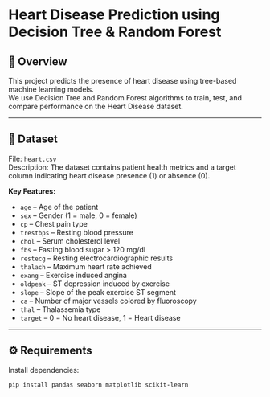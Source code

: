 # Heart Disease Prediction using Decision Tree & Random Forest

## 📌 Overview
This project predicts the presence of heart disease using tree-based machine learning models.  
We use Decision Tree and Random Forest algorithms to train, test, and compare performance on the Heart Disease dataset.

---

## 📂 Dataset
File: `heart.csv`  
Description: The dataset contains patient health metrics and a target column indicating heart disease presence (1) or absence (0).

**Key Features:**
- `age` – Age of the patient  
- `sex` – Gender (1 = male, 0 = female)  
- `cp` – Chest pain type  
- `trestbps` – Resting blood pressure  
- `chol` – Serum cholesterol level  
- `fbs` – Fasting blood sugar > 120 mg/dl  
- `restecg` – Resting electrocardiographic results  
- `thalach` – Maximum heart rate achieved  
- `exang` – Exercise induced angina  
- `oldpeak` – ST depression induced by exercise  
- `slope` – Slope of the peak exercise ST segment  
- `ca` – Number of major vessels colored by fluoroscopy  
- `thal` – Thalassemia type  
- `target` – 0 = No heart disease, 1 = Heart disease

---

## ⚙️ Requirements
Install dependencies:
```bash
pip install pandas seaborn matplotlib scikit-learn
